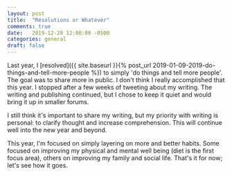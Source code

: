 ```yaml
---
layout: post
title:  "Resolutions or Whatever"
comments: true
date:   2019-12-28 12:00:00 -0500
categories: general
draft: false
---
```


Last year, I [resolved]({{ site.baseurl }}{% post_url 2019-01-09-2019-do-things-and-tell-more-people %}) to simply 'do things and tell more people'. The goal was to share more in public. I don't think I really accomplished that this year. I stopped after a few weeks of tweeting about my writing. The writing and publishing continued, but I chose to keep it quiet and would bring it up in smaller forums.

I still think it's important to share my writing, but my priority with writing is personal: to clarify thought and increase comprehension. This will continue well into the new year and beyond.

This year, I'm focused on simply layering on more and better habits. Some focused on improving my physical and mental well being (diet is the first focus area), others on improving my family and social life. That's it for now; let's see how it goes.